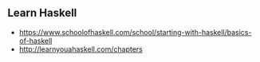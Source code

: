 ## Learn Haskell

- https://www.schoolofhaskell.com/school/starting-with-haskell/basics-of-haskell
- http://learnyouahaskell.com/chapters
